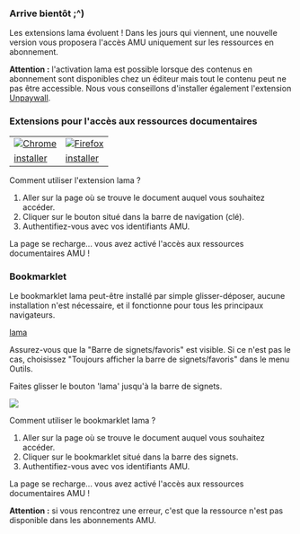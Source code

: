 ### Arrive bientôt ;^)

Les extensions lama évoluent ! Dans les jours qui viennent, une nouvelle version vous proposera l'accès AMU uniquement sur les ressources en abonnement.

<b>Attention :</b> l'activation lama est possible lorsque des contenus en abonnement sont disponibles chez un éditeur mais tout le contenu peut ne pas être accessible. Nous vous conseillons d'installer également l'extension <a href="https://unpaywall.org/products/extension" target="_blank">Unpaywall</a>.

### Extensions pour l'accès aux ressources documentaires

<table>
	<tbody>
		<tr>
			<td><a href="https://chrome.google.com/webstore/detail/lama/cakeojbohkollebkgkdigjgfkjnahchh" target="_blank"><img src="/lama-addons/assets/img/app-chrome.png" alt="Chrome"></a></td>
			<td><a href="https://addons.mozilla.org/fr/firefox/addon/lama/" target="_blank"><img src="/lama-addons/assets/img/app-firefox.png" alt="Firefox"></a></td>
		</tr>
		<tr>
			<td><a href="https://chrome.google.com/webstore/detail/lama/cakeojbohkollebkgkdigjgfkjnahchh" class="btn btn-dwn">installer</a></td>
			<td><a href="https://addons.mozilla.org/fr/firefox/addon/lama/" class="btn btn-dwn">installer</a></td>
		</tr>
	</tbody>
</table>

Comment utiliser l'extension lama ?

1. Aller sur la page où se trouve le document auquel vous souhaitez accéder.
2. Cliquer sur le bouton situé dans la barre de navigation (clé).
3. Authentifiez-vous avec vos identifiants AMU.

La page se recharge... vous avez activé l'accès aux ressources documentaires AMU !

### Bookmarklet

Le bookmarklet lama peut-être installé par simple glisser-déposer, aucune installation n'est nécessaire, et il fonctionne pour tous les principaux navigateurs.

<a href="javascript:void(location.href='http://lama.univ-amu.fr/login?url='+location.href)" class="btn btn-alt">lama</a>

Assurez-vous que la "Barre de signets/favoris" est visible. Si ce n'est pas le cas, choisissez "Toujours afficher la barre de signets/favoris" dans le menu Outils.

Faites glisser le bouton 'lama' jusqu'à la barre de signets.

<img src="/lama-addons/assets/img/lama_bookmarklet.png">

Comment utiliser le bookmarklet lama ?

1. Aller sur la page où se trouve le document auquel vous souhaitez accéder.
2. Cliquer sur le bookmarklet situé dans la barre des signets.
3. Authentifiez-vous avec vos identifiants AMU.

La page se recharge... vous avez activé l'accès aux ressources documentaires AMU !

<b>Attention :</b> si vous rencontrez une erreur, c'est que la ressource n'est pas disponible dans les abonnements AMU.

<div id="libchat_3008f62903e4f96111fa2b658a9a3dad"></div>
